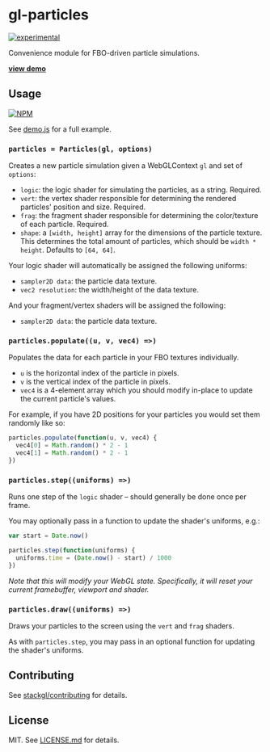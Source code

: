 # gl-particles

[![experimental](http://badges.github.io/stability-badges/dist/experimental.svg)](http://github.com/badges/stability-badges)

Convenience module for FBO-driven particle simulations.

**[view demo](http://stack.gl/gl-particles/)**

## Usage

[![NPM](https://nodei.co/npm/gl-particles.png)](https://nodei.co/npm/gl-particles/)

See [demo.js](demo.js) for a full example.

### `particles = Particles(gl, options)`

Creates a new particle simulation given a WebGLContext `gl` and set
of `options`:

* `logic`: the logic shader for simulating the particles, as a string. Required.
* `vert`: the vertex shader responsible for determining the rendered particles'
  position and size. Required.
* `frag`: the fragment shader responsible for determining the color/texture of
  each particle. Required.
* `shape`: a `[width, height]` array for the dimensions of the particle texture.
  This determines the total amount of particles, which should be `width * height`.
  Defaults to `[64, 64]`.

Your logic shader will automatically be assigned the following uniforms:

* `sampler2D data`: the particle data texture.
* `vec2 resolution`: the width/height of the data texture.

And your fragment/vertex shaders will be assigned the following:

* `sampler2D data`: the particle data texture.

### `particles.populate((u, v, vec4) =>)`

Populates the data for each particle in your FBO textures individually.

* `u` is the horizontal index of the particle in pixels.
* `v` is the vertical index of the particle in pixels.
* `vec4` is a 4-element array which you should modify in-place to update
  the current particle's values.

For example, if you have 2D positions for your particles you would set them
randomly like so:

``` javascript
particles.populate(function(u, v, vec4) {
  vec4[0] = Math.random() * 2 - 1
  vec4[1] = Math.random() * 2 - 1
})
```

### `particles.step((uniforms) =>)`

Runs one step of the `logic` shader – should generally be done once per
frame.

You may optionally pass in a function to update the shader's uniforms, e.g.:

``` javascript
var start = Date.now()

particles.step(function(uniforms) {
  uniforms.time = (Date.now() - start) / 1000
})
```

*Note that this will modify your WebGL state. Specifically, it will reset
your current framebuffer, viewport and shader.*

### `particles.draw((uniforms) =>)`

Draws your particles to the screen using the `vert` and `frag` shaders.

As with `particles.step`, you may pass in an optional function for updating
the shader's uniforms.

## Contributing

See [stackgl/contributing](https://github.com/stackgl/contributing) for details.

## License

MIT. See [LICENSE.md](http://github.com/stackgl/gl-particles/blob/master/LICENSE.md) for details.
